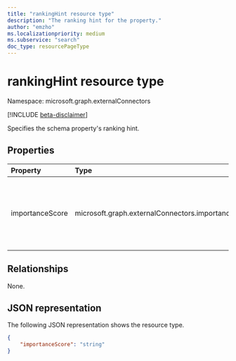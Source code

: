 ```yaml
---
title: "rankingHint resource type"
description: "The ranking hint for the property."
author: "emzho"
ms.localizationpriority: medium
ms.subservice: "search"
doc_type: resourcePageType
---
```


# rankingHint resource type

Namespace: microsoft.graph.externalConnectors

[!INCLUDE [beta-disclaimer](../../includes/beta-disclaimer.md)]

Specifies the schema property's ranking hint.

## Properties
|Property|Type|Description|
|:---|:---|:---|
|importanceScore|microsoft.graph.externalConnectors.importanceScore | Specifies the schema property importance. Possible values are: `low`, `medium`, `high`, `veryHigh`, `unknownFutureValue`. Required. |

## Relationships
None.

## JSON representation
The following JSON representation shows the resource type.
<!-- {
  "blockType": "resource",
  "@odata.type": "microsoft.graph.externalConnectors.rankingHint"
}
-->
``` json
{
    "importanceScore": "string"
}
```

